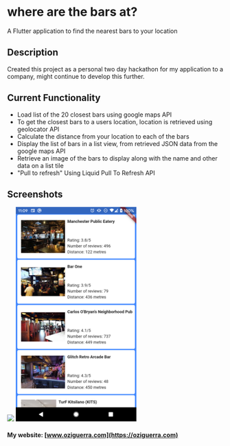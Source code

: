 # where are the bars at?

A Flutter application to find the nearest bars to your location

## Description

Created this project as a personal two day hackathon for my application to a company, might continue to develop this further.

## Current Functionality

- Load list of the 20 closest bars using google maps API
- To get the closest bars to a users location, location is retrieved using geolocator API
- Calculate the distance from your location to each of the bars
- Display the list of bars in a list view, from retrieved JSON data from the google maps API
- Retrieve an image of the bars to display along with the name and other data on a list tile
- "Pull to refresh" Using Liquid Pull To Refresh API

## Screenshots

<img src="betterpulltorefresh.gif" height="500"> <nobr>
<img src="Screenshot_app.png" height="500">

#### My website: [www.oziguerra.com](https://oziguerra.com)
